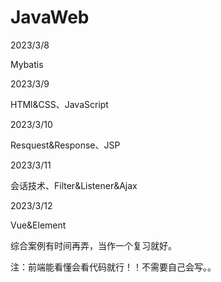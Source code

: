 # JavaWeb
2023/3/8

Mybatis

2023/3/9

HTMl&CSS、JavaScript

2023/3/10

Resquest&Response、JSP

2023/3/11

会话技术、Filter&Listener&Ajax

2023/3/12

Vue&Element

综合案例有时间再弄，当作一个复习就好。

注：前端能看懂会看代码就行！！不需要自己会写。。

